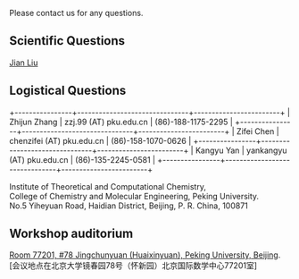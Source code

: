 Please contact us for any questions.

## Scientific Questions

[Jian Liu](http://old.chem.pku.edu.cn/liujian/)

## Logistical Questions

+----------------+-------------------------------+------------------------+
|  Zhijun Zhang  |   zzj.99 (AT) pku.edu.cn      |   (86)-188-1175-2295   |
+----------------+-------------------------------+------------------------+
|  Zifei Chen    |   chenzifei (AT) pku.edu.cn   |   (86)-158-1070-0626   |
+----------------+-------------------------------+------------------------+
|  Kangyu Yan    |   yankangyu (AT) pku.edu.cn   |   (86)-135-2245-0581   |
+----------------+-------------------------------+------------------------+


Institute of Theoretical and Computational Chemistry,\
College of Chemistry and Molecular Engineering, Peking University.\
No.5 Yiheyuan Road, Haidian District, Beijing, P. R. China, 100871

## Workshop auditorium

[Room 77201, \#78 Jingchunyuan (Huaixinyuan), Peking University,
Beijing](auditorium.html).\
\[会议地点在北京大学镜春园78号（怀新园）北京国际数学中心77201室\]